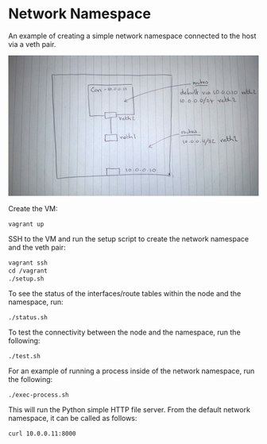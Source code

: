 # Network Namespace

An example of creating a simple network namespace connected
to the host via a veth pair.

![Diagram](./diagram.jpg)

Create the VM:

```
vagrant up
```

SSH to the VM and run the setup script to create the network namespace and the veth pair: 

```
vagrant ssh
cd /vagrant
./setup.sh
```

To see the status of the interfaces/route tables within the node and the namespace, run:

```
./status.sh
```

To test the connectivity between the node and the namespace, run the following:

```
./test.sh
```

For an example of running a process inside of the network namespace, run the following:

```
./exec-process.sh
```

This will run the Python simple HTTP file server. From the default network namespace,
it can be called as follows:

```
curl 10.0.0.11:8000
```
